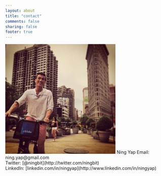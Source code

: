 ```yaml
---
layout: about
title: "contact"
comments: false
sharing: false
footer: true
---
```

<img class="right" src="/images/citibiking.jpg">
<span class="contact-name">Ning Yap</span>
Email: ning.yap@gmail.com <br>
Twitter: [@ningbit](http://twitter.com/ningbit) <br>
LinkedIn: [linkedin.com/in/ningyap](http://www.linkedin.com/in/ningyap)

